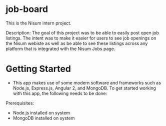 # job-board
This is the Nisum intern project.

Description: 
  The goal of this project was to be able to easily post open job listings. The intent was to make it easier for users to see job openings on the Nisum webiste as well as be able to see these listings across any platform that is integrated with the Nisum Jobs page. 
  
# Getting Started 

- This app makes use of some modern software and frameworks such as Node.js, Express.js, Angular 2, and MongoDB. To get started working with this app, the following needs to be done:

Prerequisites: 
  - Node.js installed on system
  - MongoDB installed on system
